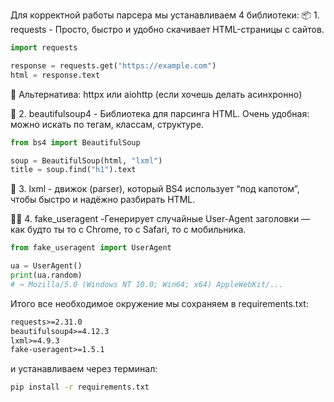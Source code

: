 Для корректной работы парсера мы устанавливаем 4 библиотеки:
📦 1. requests - Просто, быстро и удобно скачивает HTML-страницы с сайтов.
```python
import requests

response = requests.get("https://example.com")
html = response.text
```
🔧 Альтернатива: httpx или aiohttp (если хочешь делать асинхронно)

🍜 2. beautifulsoup4 - Библиотека для парсинга HTML. Очень удобная: можно искать по тегам, классам, структуре.
```Python
from bs4 import BeautifulSoup

soup = BeautifulSoup(html, "lxml")
title = soup.find("h1").text
```

🧠 3. lxml - движок (parser), который BS4 использует “под капотом”, чтобы быстро и надёжно разбирать HTML.

🕵️‍♂️ 4. fake_useragent -Генерирует случайные User-Agent заголовки — как будто ты то с Chrome, то с Safari, то с мобильника.
```python
from fake_useragent import UserAgent

ua = UserAgent()
print(ua.random)
# → Mozilla/5.0 (Windows NT 10.0; Win64; x64) AppleWebKit/...
```

Итого все необходимое окружение мы сохраняем в requirements.txt:
```txt
requests>=2.31.0
beautifulsoup4>=4.12.3
lxml>=4.9.3
fake-useragent>=1.5.1
```
и устанавливаем через терминал:
```bash
pip install -r requirements.txt
```